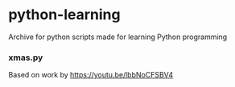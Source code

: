 # python-learning
Archive for python scripts made for learning Python programming

### xmas.py
Based on work by https://youtu.be/lbbNoCFSBV4
